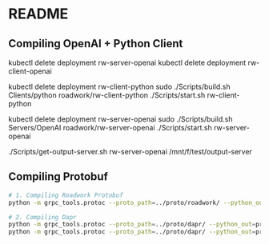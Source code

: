 # README

## Compiling OpenAI + Python Client

kubectl delete deployment rw-server-openai
kubectl delete deployment rw-client-openai

kubectl delete deployment rw-client-python
sudo ./Scripts/build.sh Clients/python roadwork/rw-client-python
./Scripts/start.sh rw-client-python

kubectl delete deployment rw-server-openai
sudo ./Scripts/build.sh Servers/OpenAI roadwork/rw-server-openai
./Scripts/start.sh rw-server-openai

./Scripts/get-output-server.sh rw-server-openai /mnt/f/test/output-server

## Compiling Protobuf

```bash
# 1. Compiling Roadwork Protobuf
python -m grpc_tools.protoc --proto_path=../proto/roadwork/ --python_out=proto_compiled/ --grpc_python_out=proto_compiled/ ../proto/roadwork/roadwork.proto

# 2. Compiling Dapr
python -m grpc_tools.protoc --proto_path=../proto/dapr/ --python_out=proto_compiled/ --grpc_python_out=proto_compiled/ ../proto/dapr/dapr.proto
python -m grpc_tools.protoc --proto_path=../proto/dapr/ --python_out=proto_compiled/ --grpc_python_out=proto_compiled/ ../proto/dapr/daprclient.proto
```